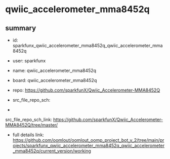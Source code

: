 # qwiic_accelerometer_mma8452q
 
## summary 
* id: sparkfunx_qwiic_accelerometer_mma8452q_qwiic_accelerometer_mma8452q
* user: sparkfunx
* name: qwiic_accelerometer_mma8452q
* board: qwiic_accelerometer_mma8452q
* repo: https://github.com/sparkfunX/Qwiic_Accelerometer-MMA8452Q



* src_file_repo_sch: 
*
 src_file_repo_sch_link: https://github.com/sparkfunX/Qwiic_Accelerometer-MMA8452Q/tree/master/
* full details link: https://github.com/oomlout/oomlout_oomp_project_bot_v_2/tree/main/projects/sparkfunx_qwiic_accelerometer_mma8452q_qwiic_accelerometer_mma8452q/current_version/working  







